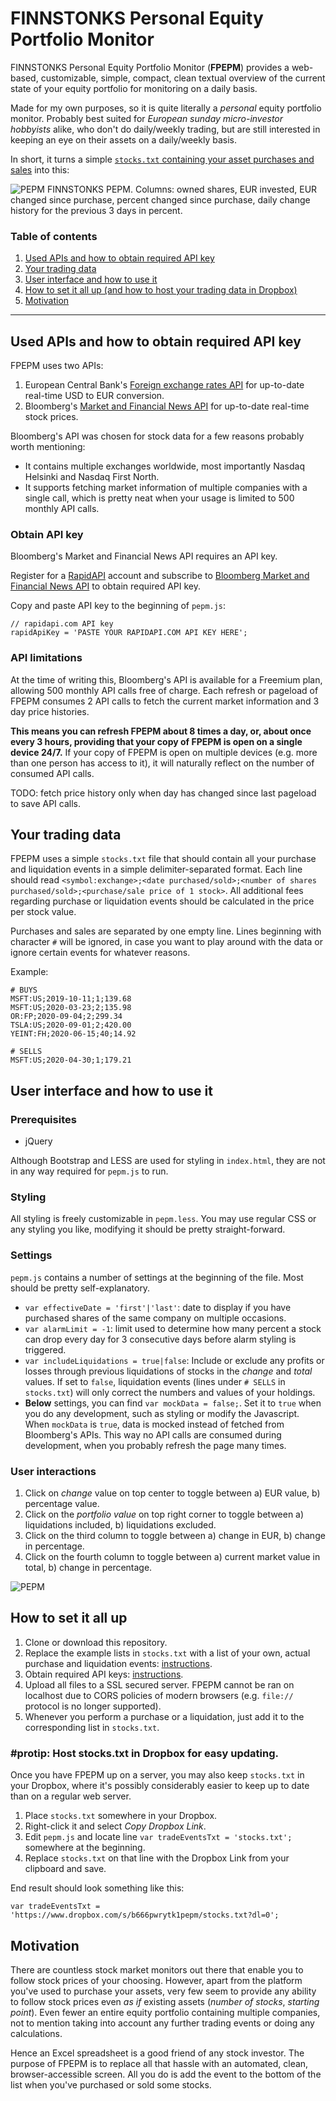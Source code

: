 # FINNSTONKS Personal Equity Portfolio Monitor

FINNSTONKS Personal Equity Portfolio Monitor (**FPEPM**) provides a web-based, customizable, simple, compact, clean textual overview of the current state
of your equity portfolio for monitoring on a daily basis.

Made for my own purposes, so it is quite literally a _personal_ equity portfolio monitor. Probably best suited for _European sunday micro-investor hobbyists_ alike, who don't 
do daily/weekly trading, but are still interested in keeping an eye on their assets on a daily/weekly basis. 

In short, it turns a simple [`stocks.txt` containing your asset purchases and sales](#your-trading-data) into this:

![PEPM](https://storage.googleapis.com/olaviinha/github/pepm/pepm1.jpg)
FINNSTONKS PEPM. Columns: owned shares, EUR invested, EUR changed since purchase, percent changed since purchase, daily change history for the previous 3 days in percent.

### Table of contents
1. [Used APIs and how to obtain required API key](#used-apis-and-how-to-obtain-required-api-key)
2. [Your trading data](#your-trading-data)
3. [User interface and how to use it](#user-interface-and-how-to-use-it)
4. [How to set it all up (and how to host your trading data in Dropbox)](#how-to-set-it-all-up)
5. [Motivation](#motivation)

---

## Used APIs and how to obtain required API key

FPEPM uses two APIs:
1. European Central Bank's [Foreign exchange rates API](https://exchangeratesapi.io) for up-to-date real-time
USD to EUR conversion.
2. Bloomberg's
[Market and Financial News API](https://rapidapi.com/apidojo/api/bloomberg-market-and-financial-news) 
for up-to-date real-time stock prices.

Bloomberg's API was chosen for stock data for a few reasons probably worth mentioning:
- It contains multiple exchanges worldwide, most importantly Nasdaq Helsinki and Nasdaq First North.
- It supports fetching market information of multiple companies with a single call, which is pretty neat when your usage is limited to 500 monthly API calls.

### Obtain API key

Bloomberg's Market and Financial News API requires an API key.

Register for a [RapidAPI](https://rapidapi.com) account
and subscribe to [Bloomberg Market and Financial News API](https://rapidapi.com/apidojo/api/bloomberg-market-and-financial-news) to 
obtain required API key.

Copy and paste API key to the beginning of `pepm.js`:
```
// rapidapi.com API key
rapidApiKey = 'PASTE YOUR RAPIDAPI.COM API KEY HERE';
```

### API limitations

At the time of writing this, Bloomberg's API is available for a Freemium plan, allowing 500 monthly API calls free of charge. 
Each refresh or pageload of FPEPM consumes 2 API calls to fetch the current market information and 3 day price histories.

**This means you can refresh FPEPM about 8 times a day, or, about once every 3 hours, providing that your copy of FPEPM is 
open on a single device 24/7.** If your copy of FPEPM is open on multiple devices (e.g. more than one person has access to it), it
will naturally reflect on the number of consumed API calls.

TODO: fetch price history only when day has changed since last pageload to save API calls.

## Your trading data

FPEPM uses a simple `stocks.txt` file that should contain all your purchase and liquidation events in a simple delimiter-separated format.
Each line should read `<symbol:exchange>;<date purchased/sold>;<number of shares purchased/sold>;<purchase/sale price of 1 stock>`.
All additional fees regarding purchase or liquidation events should be calculated in the price per stock value.

Purchases and sales are separated by one empty line. Lines beginning with character `#` will be ignored, in case you want to play around with the data or ignore certain events for whatever reasons.

Example:
```
# BUYS
MSFT:US;2019-10-11;1;139.68
MSFT:US;2020-03-23;2;135.98
OR:FP;2020-09-04;2;299.34
TSLA:US;2020-09-01;2;420.00
YEINT:FH;2020-06-15;40;14.92

# SELLS
MSFT:US;2020-04-30;1;179.21
```

## User interface and how to use it

### Prerequisites

- jQuery

Although Bootstrap and LESS are used for styling in `index.html`, they are not in any way required for `pepm.js` to run.

### Styling

All styling is freely customizable in `pepm.less`. You may use regular CSS or any styling you like,
modifying it should be pretty straight-forward.

### Settings

`pepm.js` contains a number of settings at the beginning of the file. Most should be pretty self-explanatory.

- `var effectiveDate = 'first'|'last'`: date to display if you have purchased shares of the same company on multiple occasions.
- `var alarmLimit = -1`: limit used to determine how many percent a stock can drop every day for 3 consecutive days before alarm styling is triggered.
- `var includeLiquidations = true|false`: Include or exclude any profits or losses through previous liquidations of stocks in the _change_ and _total_ values. If set to `false`, liquidation events (lines under `# SELLS` in `stocks.txt`) will only correct the numbers and values of your holdings.
- **Below** settings, you can find `var mockData = false;`. Set it to `true` when you do any development, such as styling or modify the Javascript. 
When `mockData` is `true`, data is mocked instead of fetched from Bloomberg's APIs. This way no API calls are consumed during development, when you probably refresh the page many times.

### User interactions

1. Click on _change_ value on top center to toggle between a) EUR value, b) percentage value.
2. Click on the _portfolio value_ on top right corner to toggle between a) liquidations included, b) liquidations excluded.
3. Click on the third column to toggle between a) change in EUR, b) change in percentage.
4. Click on the fourth column to toggle between a) current market value in total, b) change in percentage.

![PEPM](https://storage.googleapis.com/olaviinha/github/pepm/pepm3.gif)

## How to set it all up

1. Clone or download this repository.
2. Replace the example lists in `stocks.txt` with a list of your own, actual purchase and liquidation events: [instructions](#your-trading-data).
3. Obtain required API keys: [instructions](https://github.com/olaviinha/PEPM#used-apis-and-how-to-obtain-required-api-key).
4. Upload all files to a SSL secured server. FPEPM cannot be ran on localhost due to CORS policies of modern browsers (e.g. `file://` protocol is no longer supported).
5. Whenever you perform a purchase or a liquidation, just add it to the corresponding list in `stocks.txt`.

### #protip: Host stocks.txt in Dropbox for easy updating.

Once you have FPEPM up on a server, you may also keep `stocks.txt` in your Dropbox, where it's possibly considerably easier to keep up to date than on a regular web server.

1. Place `stocks.txt` somewhere in your Dropbox.
2. Right-click it and select _Copy Dropbox Link_.
3. Edit `pepm.js` and locate line `var tradeEventsTxt = 'stocks.txt';` somewhere at the beginning.
4. Replace `stocks.txt` on that line with the Dropbox Link from your clipboard and save.

End result should look something like this:
```
var tradeEventsTxt = 'https://www.dropbox.com/s/b666pwrytk1pepm/stocks.txt?dl=0';
```


## Motivation
There are countless stock market monitors out there that enable you to follow stock prices of your choosing. However, apart from the
platform you've used to purchase your assets, very few seem to provide any ability to follow stock prices even _as if_ existing assets
(_number of stocks_, _starting point_). Even fewer an entire equity portfolio containing multiple companies, not to mention taking into 
account any further trading events or doing any calculations.

Hence an Excel spreadsheet is a good friend of any stock investor. The purpose of FPEPM is to replace all that hassle with an automated,
clean, browser-accessible screen. All you do is add the event to the bottom of the list when you've purchased or sold some stocks.
